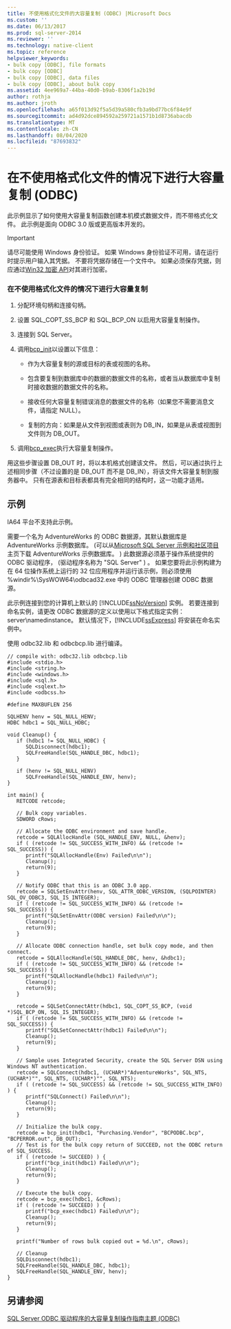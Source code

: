 ```yaml
---
title: 不使用格式化文件的大容量复制 (ODBC) |Microsoft Docs
ms.custom: ''
ms.date: 06/13/2017
ms.prod: sql-server-2014
ms.reviewer: ''
ms.technology: native-client
ms.topic: reference
helpviewer_keywords:
- bulk copy [ODBC], file formats
- bulk copy [ODBC]
- bulk copy [ODBC], data files
- bulk copy [ODBC], about bulk copy
ms.assetid: 4ee969a7-44ba-40d0-b9ab-8306f1a2b19d
author: rothja
ms.author: jroth
ms.openlocfilehash: a65f013d92f5a5d39a580cfb3a9bd77bc6f84e9f
ms.sourcegitcommit: ad4d92dce894592a259721a1571b1d8736abacdb
ms.translationtype: MT
ms.contentlocale: zh-CN
ms.lasthandoff: 08/04/2020
ms.locfileid: "87693832"
---
```

# <a name="bulk-copy-without-a-format-file-odbc"></a>在不使用格式化文件的情况下进行大容量复制 (ODBC)
  此示例显示了如何使用大容量复制函数创建本机模式数据文件，而不带格式化文件。 此示例是面向 ODBC 3.0 版或更高版本开发的。  
  
> [!IMPORTANT]  
>  请尽可能使用 Windows 身份验证。 如果 Windows 身份验证不可用，请在运行时提示用户输入其凭据。 不要将凭据存储在一个文件中。 如果必须保存凭据，则应通过[Win32 加密 API](https://go.microsoft.com/fwlink/?LinkId=64532)对其进行加密。  
  
### <a name="to-bulk-copy-without-a-format-file"></a>在不使用格式化文件的情况下进行大容量复制  
  
1.  分配环境句柄和连接句柄。  
  
2.  设置 SQL_COPT_SS_BCP 和 SQL_BCP_ON 以启用大容量复制操作。  
  
3.  连接到 SQL Server。  
  
4.  调用[bcp_init](../../native-client-odbc-extensions-bulk-copy-functions/bcp-init.md)以设置以下信息：  
  
    -   作为大容量复制的源或目标的表或视图的名称。  
  
    -   包含要复制到数据库中的数据的数据文件的名称，或者当从数据库中复制时接收数据的数据文件的名称。  
  
    -   接收任何大容量复制错误消息的数据文件的名称（如果您不需要消息文件，请指定 NULL）。  
  
    -   复制的方向：如果是从文件到视图或表则为 DB_IN，如果是从表或视图到文件则为 DB_OUT。  
  
5.  调用[bcp_exec](../../native-client-odbc-extensions-bulk-copy-functions/bcp-exec.md)执行大容量复制操作。  
  
 用这些步骤设置 DB_OUT 时，将以本机格式创建该文件。 然后，可以通过执行上述相同步骤（不过设置的是 DB_OUT 而不是 DB_IN），将该文件大容量复制到服务器中。 只有在源表和目标表都具有完全相同的结构时，这一功能才适用。  
  
## <a name="example"></a>示例  
 IA64 平台不支持此示例。  
  
 需要一个名为 AdventureWorks 的 ODBC 数据源，其默认数据库是 AdventureWorks 示例数据库。  (可以从[Microsoft SQL Server 示例和社区项目](https://go.microsoft.com/fwlink/?LinkID=85384)主页下载 AdventureWorks 示例数据库。 ) 此数据源必须基于操作系统提供的 ODBC 驱动程序， (驱动程序名称为 "SQL Server" ) 。 如果您要将此示例构建为在 64 位操作系统上运行的 32 位应用程序并运行该示例，则必须使用 %windir%\SysWOW64\odbcad32.exe 中的 ODBC 管理器创建 ODBC 数据源。  
  
 此示例连接到您的计算机上默认的 [!INCLUDE[ssNoVersion](../../../includes/ssnoversion-md.md)] 实例。 若要连接到命名实例，请更改 ODBC 数据源的定义以使用以下格式指定实例：server\namedinstance。 默认情况下，[!INCLUDE[ssExpress](../../../includes/ssexpress-md.md)] 将安装在命名实例中。  
  
 使用 odbc32.lib 和 odbcbcp.lib 进行编译。  
  
```  
// compile with: odbc32.lib odbcbcp.lib  
#include <stdio.h>  
#include <string.h>  
#include <windows.h>  
#include <sql.h>  
#include <sqlext.h>  
#include <odbcss.h>  
  
#define MAXBUFLEN 256  
  
SQLHENV henv = SQL_NULL_HENV;  
HDBC hdbc1 = SQL_NULL_HDBC;  
  
void Cleanup() {  
   if (hdbc1 != SQL_NULL_HDBC) {  
      SQLDisconnect(hdbc1);  
      SQLFreeHandle(SQL_HANDLE_DBC, hdbc1);  
   }  
  
   if (henv != SQL_NULL_HENV)  
      SQLFreeHandle(SQL_HANDLE_ENV, henv);  
}  
  
int main() {  
   RETCODE retcode;  
  
   // Bulk copy variables.  
   SDWORD cRows;  
  
   // Allocate the ODBC environment and save handle.  
   retcode = SQLAllocHandle (SQL_HANDLE_ENV, NULL, &henv);  
   if ( (retcode != SQL_SUCCESS_WITH_INFO) && (retcode != SQL_SUCCESS)) {  
      printf("SQLAllocHandle(Env) Failed\n\n");  
      Cleanup();  
      return(9);  
   }  
  
   // Notify ODBC that this is an ODBC 3.0 app.  
   retcode = SQLSetEnvAttr(henv, SQL_ATTR_ODBC_VERSION, (SQLPOINTER) SQL_OV_ODBC3, SQL_IS_INTEGER);  
   if ( (retcode != SQL_SUCCESS_WITH_INFO) && (retcode != SQL_SUCCESS)) {  
      printf("SQLSetEnvAttr(ODBC version) Failed\n\n");  
      Cleanup();  
      return(9);      
   }  
  
   // Allocate ODBC connection handle, set bulk copy mode, and then connect.  
   retcode = SQLAllocHandle(SQL_HANDLE_DBC, henv, &hdbc1);  
   if ( (retcode != SQL_SUCCESS_WITH_INFO) && (retcode != SQL_SUCCESS)) {  
      printf("SQLAllocHandle(hdbc1) Failed\n\n");  
      Cleanup();  
      return(9);  
   }  
  
   retcode = SQLSetConnectAttr(hdbc1, SQL_COPT_SS_BCP, (void *)SQL_BCP_ON, SQL_IS_INTEGER);  
   if ( (retcode != SQL_SUCCESS_WITH_INFO) && (retcode != SQL_SUCCESS)) {  
      printf("SQLSetConnectAttr(hdbc1) Failed\n\n");  
      Cleanup();  
      return(9);  
   }  
  
   // Sample uses Integrated Security, create the SQL Server DSN using Windows NT authentication.   
   retcode = SQLConnect(hdbc1, (UCHAR*)"AdventureWorks", SQL_NTS, (UCHAR*)"", SQL_NTS, (UCHAR*)"", SQL_NTS);  
   if ( (retcode != SQL_SUCCESS) && (retcode != SQL_SUCCESS_WITH_INFO) ) {  
      printf("SQLConnect() Failed\n\n");  
      Cleanup();  
      return(9);  
   }  
  
   // Initialize the bulk copy.  
   retcode = bcp_init(hdbc1, "Purchasing.Vendor", "BCPODBC.bcp", "BCPERROR.out", DB_OUT);  
   // Test is for the bulk copy return of SUCCEED, not the ODBC return of SQL_SUCCESS.  
   if ( (retcode != SUCCEED) ) {  
      printf("bcp_init(hdbc1) Failed\n\n");  
      Cleanup();  
      return(9);  
   }  
  
   // Execute the bulk copy.  
   retcode = bcp_exec(hdbc1, &cRows);  
   if ( (retcode != SUCCEED) ) {  
      printf("bcp_exec(hdbc1) Failed\n\n");  
      Cleanup();  
      return(9);  
   }  
  
   printf("Number of rows bulk copied out = %d.\n", cRows);  
  
   // Cleanup  
   SQLDisconnect(hdbc1);  
   SQLFreeHandle(SQL_HANDLE_DBC, hdbc1);  
   SQLFreeHandle(SQL_HANDLE_ENV, henv);  
}  
```  
  
## <a name="see-also"></a>另请参阅  
 [SQL Server ODBC 驱动程序的大容量复制操作指南主题 &#40;ODBC&#41;](bulk-copying-with-the-sql-server-odbc-driver-how-to-topics-odbc.md)  
  
  
